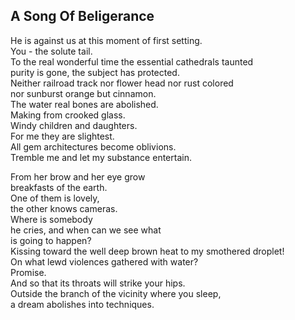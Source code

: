 A Song Of Beligerance
---------------------
He is against us at this moment of first setting.  
You - the solute tail.  
To the real wonderful time the essential cathedrals taunted  
purity is gone, the subject has protected.  
Neither railroad track nor flower head nor rust colored  
nor sunburst orange but cinnamon.  
The water real bones are abolished.  
Making from crooked glass.  
Windy children and daughters.  
For me they are slightest.  
All gem architectures become oblivions.  
Tremble me and let my substance entertain.  
  
From her brow and her eye grow  
breakfasts of the earth.  
One of them is lovely,  
the other knows cameras.  
Where is somebody  
he cries, and when can we see what  
is going to happen?  
Kissing toward the well deep brown heat to my smothered droplet!  
On what lewd violences gathered with water?  
Promise.  
And so that its throats will strike your hips.  
Outside the branch of the vicinity where you sleep,  
a dream abolishes into techniques.  
